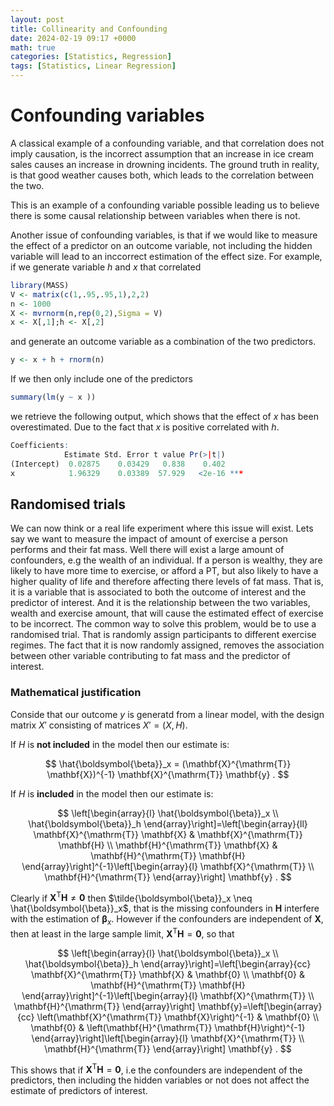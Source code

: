 ```yaml
---
layout: post
title: Collinearity and Confounding
date: 2024-02-19 09:17 +0000
math: true
categories: [Statistics, Regression]
tags: [Statistics, Linear Regression]
---
```


# Confounding variables

A classical example of a confounding variable, and that correlation does not imply causation, is the incorrect assumption that an increase in ice cream sales causes an increase in drowning incidents. The ground truth in reality, is that good weather causes both, which leads to the correlation between the two. 

This is an example of a confounding variable possible leading us to believe there is some causal relationship between variables when there is not.

Another issue of confounding variables, is that if we would like to measure the effect of a predictor on an outcome variable, not including the hidden variable will lead to an inccorrect estimation of the effect size. For example, if we generate variable $h$ and $x$ that correlated 

```r
library(MASS) 
V <- matrix(c(1,.95,.95,1),2,2) 
n <- 1000 
X <- mvrnorm(n,rep(0,2),Sigma = V)
x <- X[,1];h <- X[,2]
```

and generate an outcome variable as a combination of the two predictors. 

```r
y <- x + h + rnorm(n)
```

If we then only include one of the predictors
```r
summary(lm(y ~ x ))
```
we retrieve the following output, which shows that the effect of $x$ has been overestimated. Due to the fact that $x$ is positive correlated with $h$.
```r
Coefficients:
            Estimate Std. Error t value Pr(>|t|)    
(Intercept)  0.02875    0.03429   0.838    0.402    
x            1.96329    0.03389  57.929   <2e-16 ***
```

## Randomised trials

We can now think or a real life experiment where this issue will exist. Lets say we want to measure the impact of amount of exercise a person performs and their fat mass. Well there will exist a large amount of confounders, e.g the wealth of an individual. If a person is wealthy, they are likely to have more time to exercise, or afford a PT, but also likely to have a higher quality of life and therefore affecting there levels of fat mass. That is, it is a variable that is associated to both the outcome of interest and the predictor of interest.
And it is the relationship between the two variables, wealth and exercise amount, that will cause the estimated effect of exercise to be incorrect. The common way to solve this problem, would be to use a randomised trial. That is randomly assign participants to different exercise regimes. The fact that it is now randomly assigned, removes the association between other variable contributing to fat mass and the predictor of interest.

### Mathematical justification 

Conside that our outcome $y$ is generatd from a linear model, with the design matrix $X'$ consisting of matrices $X'= (X, H)$.

If $H$ is **not included** in the model then our estimate is:

$$
\hat{\boldsymbol{\beta}}_x = (\mathbf{X}^{\mathrm{T}} \mathbf{X})^{-1} \mathbf{X}^{\mathrm{T}} \mathbf{y} .
$$

If $H$ is **included** in the model then our estimate is:

$$
\left[\begin{array}{l}
\hat{\boldsymbol{\beta}}_x \\
\hat{\boldsymbol{\beta}}_h
\end{array}\right]=\left[\begin{array}{ll}
\mathbf{X}^{\mathrm{T}} \mathbf{X} & \mathbf{X}^{\mathrm{T}} \mathbf{H} \\
\mathbf{H}^{\mathrm{T}} \mathbf{X} & \mathbf{H}^{\mathrm{T}} \mathbf{H}
\end{array}\right]^{-1}\left[\begin{array}{l}
\mathbf{X}^{\mathrm{T}} \\
\mathbf{H}^{\mathrm{T}}
\end{array}\right] \mathbf{y} .
$$

Clearly if $\mathbf{X}^{\mathrm{T}} \mathbf{H} \neq \mathbf{0}$ then $\tilde{\boldsymbol{\beta}}_x \neq \hat{\boldsymbol{\beta}}_x$, that is the missing confounders in $\mathbf{H}$ interfere with the estimation of $\boldsymbol{\beta}_x$. However if the confounders are independent of $\mathbf{X}$, then at least in the large sample limit, $\mathbf{X}^{\mathrm{T}} \mathbf{H}=\mathbf{0}$, so that

$$
\left[\begin{array}{l}
\hat{\boldsymbol{\beta}}_x \\
\hat{\boldsymbol{\beta}}_h
\end{array}\right]=\left[\begin{array}{cc}
\mathbf{X}^{\mathrm{T}} \mathbf{X} & \mathbf{0} \\
\mathbf{0} & \mathbf{H}^{\mathrm{T}} \mathbf{H}
\end{array}\right]^{-1}\left[\begin{array}{l}
\mathbf{X}^{\mathrm{T}} \\
\mathbf{H}^{\mathrm{T}}
\end{array}\right] \mathbf{y}=\left[\begin{array}{cc}
\left(\mathbf{X}^{\mathrm{T}} \mathbf{X}\right)^{-1} & \mathbf{0} \\
\mathbf{0} & \left(\mathbf{H}^{\mathrm{T}} \mathbf{H}\right)^{-1}
\end{array}\right]\left[\begin{array}{l}
\mathbf{X}^{\mathrm{T}} \\
\mathbf{H}^{\mathrm{T}}
\end{array}\right] \mathbf{y} .
$$

This shows that if $\mathbf{X}^{\mathrm{T}} \mathbf{H}=\mathbf{0}$, i.e the confounders are independent of the predictors, then including the hidden variables or not does not affect the estimate of predictors of interest.
